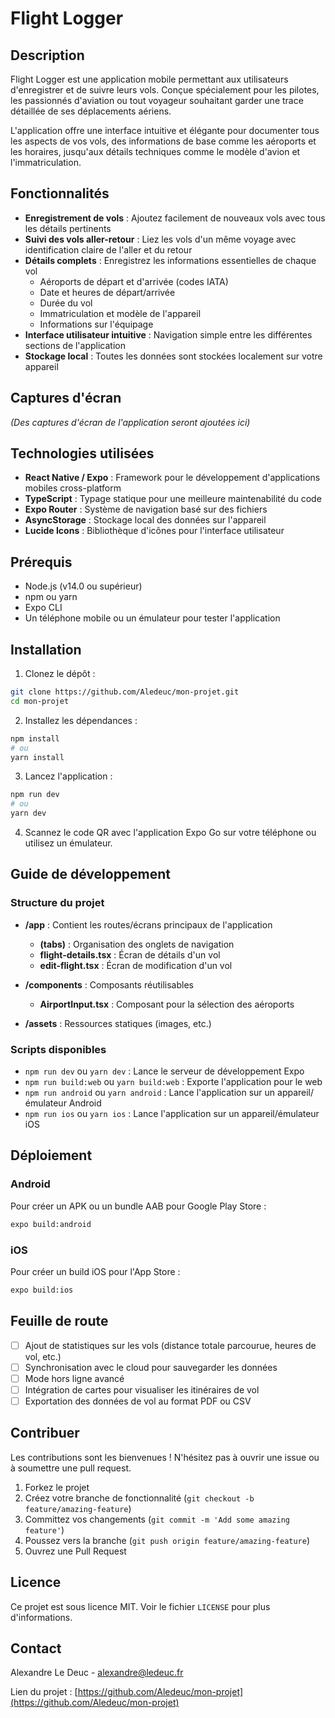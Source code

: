 # Flight Logger

## Description

Flight Logger est une application mobile permettant aux utilisateurs d'enregistrer et de suivre leurs vols. Conçue spécialement pour les pilotes, les passionnés d'aviation ou tout voyageur souhaitant garder une trace détaillée de ses déplacements aériens.

L'application offre une interface intuitive et élégante pour documenter tous les aspects de vos vols, des informations de base comme les aéroports et les horaires, jusqu'aux détails techniques comme le modèle d'avion et l'immatriculation.

## Fonctionnalités

- **Enregistrement de vols** : Ajoutez facilement de nouveaux vols avec tous les détails pertinents
- **Suivi des vols aller-retour** : Liez les vols d'un même voyage avec identification claire de l'aller et du retour
- **Détails complets** : Enregistrez les informations essentielles de chaque vol
  - Aéroports de départ et d'arrivée (codes IATA)
  - Date et heures de départ/arrivée
  - Durée du vol
  - Immatriculation et modèle de l'appareil
  - Informations sur l'équipage
- **Interface utilisateur intuitive** : Navigation simple entre les différentes sections de l'application
- **Stockage local** : Toutes les données sont stockées localement sur votre appareil

## Captures d'écran

*(Des captures d'écran de l'application seront ajoutées ici)*

## Technologies utilisées

- **React Native / Expo** : Framework pour le développement d'applications mobiles cross-platform
- **TypeScript** : Typage statique pour une meilleure maintenabilité du code
- **Expo Router** : Système de navigation basé sur des fichiers
- **AsyncStorage** : Stockage local des données sur l'appareil
- **Lucide Icons** : Bibliothèque d'icônes pour l'interface utilisateur

## Prérequis

- Node.js (v14.0 ou supérieur)
- npm ou yarn
- Expo CLI
- Un téléphone mobile ou un émulateur pour tester l'application

## Installation

1. Clonez le dépôt :
```bash
git clone https://github.com/Aledeuc/mon-projet.git
cd mon-projet
```

2. Installez les dépendances :
```bash
npm install
# ou
yarn install
```

3. Lancez l'application :
```bash
npm run dev
# ou
yarn dev
```

4. Scannez le code QR avec l'application Expo Go sur votre téléphone ou utilisez un émulateur.

## Guide de développement

### Structure du projet

- **/app** : Contient les routes/écrans principaux de l'application
  - **(tabs)** : Organisation des onglets de navigation
  - **flight-details.tsx** : Écran de détails d'un vol
  - **edit-flight.tsx** : Écran de modification d'un vol

- **/components** : Composants réutilisables 
  - **AirportInput.tsx** : Composant pour la sélection des aéroports

- **/assets** : Ressources statiques (images, etc.)

### Scripts disponibles

- `npm run dev` ou `yarn dev` : Lance le serveur de développement Expo
- `npm run build:web` ou `yarn build:web` : Exporte l'application pour le web
- `npm run android` ou `yarn android` : Lance l'application sur un appareil/émulateur Android
- `npm run ios` ou `yarn ios` : Lance l'application sur un appareil/émulateur iOS

## Déploiement

### Android
Pour créer un APK ou un bundle AAB pour Google Play Store :
```bash
expo build:android
```

### iOS
Pour créer un build iOS pour l'App Store :
```bash
expo build:ios
```

## Feuille de route

- [ ] Ajout de statistiques sur les vols (distance totale parcourue, heures de vol, etc.)
- [ ] Synchronisation avec le cloud pour sauvegarder les données
- [ ] Mode hors ligne avancé
- [ ] Intégration de cartes pour visualiser les itinéraires de vol
- [ ] Exportation des données de vol au format PDF ou CSV

## Contribuer

Les contributions sont les bienvenues ! N'hésitez pas à ouvrir une issue ou à soumettre une pull request.

1. Forkez le projet
2. Créez votre branche de fonctionnalité (`git checkout -b feature/amazing-feature`)
3. Committez vos changements (`git commit -m 'Add some amazing feature'`)
4. Poussez vers la branche (`git push origin feature/amazing-feature`)
5. Ouvrez une Pull Request

## Licence

Ce projet est sous licence MIT. Voir le fichier `LICENSE` pour plus d'informations.

## Contact

Alexandre Le Deuc - [alexandre@ledeuc.fr](mailto:alexandre@ledeuc.fr)

Lien du projet : [https://github.com/Aledeuc/mon-projet](https://github.com/Aledeuc/mon-projet)
